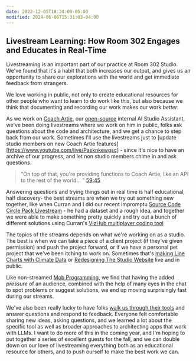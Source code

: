 ```yaml
---
date: 2022-12-05T18:34:09-05:00
modified: 2024-06-06T15:31:03-04:00
---
```

## Livestream Learning: How Room 302 Engages and Educates in Real-Time

Livestreaming is an important part of our practice at Room 302 Studio. We've found that it's a habit that both increases our output, and gives us an opportunity to share our explorations with the world and get immediate feedback from strangers.

We love working in public, not only to create educational resources for other people who want to learn to do work like this, but also because we think that documenting and recording our work makes our work *better*.

As we work on [Coach Artie](https://coachartiebot.com), our [open-source](https://github.com/room302studio/coachartie) internal AI Studio Assistant, we've been doing livestreams where we work on him in public, folks ask questions about the code and architecture, and we get a chance to step back from our work. Sometimes I'll use the livestreams just to [update studio members on new Coach Artie features][https://www.youtube.com/live/Pasknkewgsc] - since it's nice to have an archive of our progress, and let non studio members chime in and ask questions.

>"On top of that, you're providing functions to Coach Artie, like an API to the rest of the world… " [59:45](https://www.youtube.com/live/Pasknkewgsc?si=L2wbRwCv7bXkASR4&t=3585)

Answering questions and trying things out in real time is half educational, half discovery- the best streams are when we try out something new together, like when Curran and I did our recent impromptu [Source Code Circle Pack Livestream](https://www.youtube.com/watch?v=Firc4uIE35Q) - he had a dataset and a rough idea, and together we were able to make something pretty quickly and try out a bunch of different solutions using Curran's [VizHub multiplayer coding tool](https://vizhub.com)

The topics of the streams depends on what we're working on as a studio. The best is when we can take a piece of a client project (if they've given permission) and push the project forward, or if we have a personal pet project that we've been itching to work on. Sometimes that's [making Line Charts with Climate Data](https://www.youtube.com/live/rvrqCYpSspA) or [Redesigning The Studio Website](https://www.youtube.com/live/qiShoEgYf5A) live and in public.

Like non-streamed [Mob Programming](https://en.wikipedia.org/wiki/Team_programming), we find that having the added *pressure* of an audience, combined with the help of many eyes in the chat to spot problems or suggest solutions, we end up moving surprisingly fast during our streams.

We've also been really lucky to have folks [walk us through their tools](https://www.youtube.com/live/Ho0rRkLq_uc) and answer questions and respond to feedback. Everyone felt comfortable sharing new ideas, asking questions, and we learned a lot about the specific tool as well as broader approaches to architecting apps that work with LLMs. I want to do more of this in the coming year, and I'm hoping to put together a series of excellent guests for the fall, and we can double down on our love of livestreaming everything both as an educational resource for others, and to push ourself to make the best work we can.
